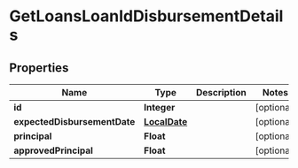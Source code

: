 
# GetLoansLoanIdDisbursementDetails

## Properties
Name | Type | Description | Notes
------------ | ------------- | ------------- | -------------
**id** | **Integer** |  |  [optional]
**expectedDisbursementDate** | [**LocalDate**](LocalDate.md) |  |  [optional]
**principal** | **Float** |  |  [optional]
**approvedPrincipal** | **Float** |  |  [optional]



